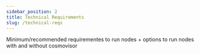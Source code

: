```yaml
---
sidebar_position: 2
title: Technical Requirements
slug: /technical-reqs
---
```


Minimum/recommended requirementes to run nodes + options to run nodes with and without cosmovisor